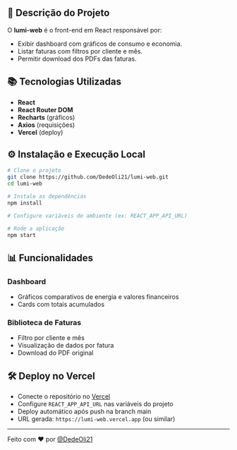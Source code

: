 ## 📄 Descrição do Projeto

O **lumi-web** é o front-end em React responsável por:
- Exibir dashboard com gráficos de consumo e economia.
- Listar faturas com filtros por cliente e mês.
- Permitir download dos PDFs das faturas.

## 📚 Tecnologias Utilizadas

- **React**
- **React Router DOM**
- **Recharts** (gráficos)
- **Axios** (requisições)
- **Vercel** (deploy)

## ⚙️ Instalação e Execução Local

```bash
# Clone o projeto
git clone https://github.com/DedeOli21/lumi-web.git
cd lumi-web

# Instale as dependências
npm install

# Configure variáveis de ambiente (ex: REACT_APP_API_URL)

# Rode a aplicação
npm start
```

## 📊 Funcionalidades

### Dashboard
- Gráficos comparativos de energia e valores financeiros
- Cards com totais acumulados

### Biblioteca de Faturas
- Filtro por cliente e mês
- Visualização de dados por fatura
- Download do PDF original

## 🛠️ Deploy no Vercel

- Conecte o repositório no [Vercel](https://vercel.com)
- Configure `REACT_APP_API_URL` nas variáveis do projeto
- Deploy automático após push na branch main
- URL gerada: `https://lumi-web.vercel.app` (ou similar)

---

Feito com ❤️ por [@DedeOli21](https://github.com/DedeOli21)

